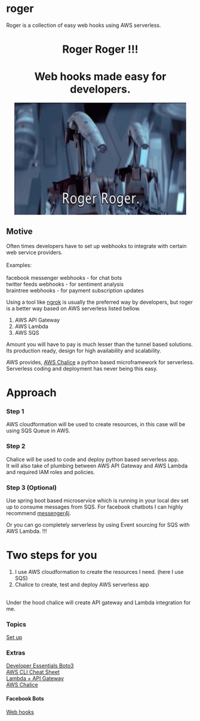 # roger

Roger is a collection of easy web hooks using AWS serverless.


<h1 align="center">Roger Roger !!!</h1>
<h1 align="center">Web hooks made easy for developers.</h1>

<p align="center">
    <img width="460" height="300" src="https://github.com/isurudevj/roger/raw/main/github-docs/roger-roger.gif">
</p>


<h2>Motive</h2>

<p>
Often times developers have to set up webhooks to integrate with certain web service providers.
<br><br>Examples:<br><br>
facebook messenger webhooks - for chat bots<br>
twitter feeds webhooks - for sentiment analysis<br> 
braintree webhooks - for payment subscription updates<br>
</p>

Using a tool like [ngrok](https://ngrok.com) is usually the preferred way by developers,
but roger is a better way based on AWS serverless listed bellow.

1. AWS API Gateway
2. AWS Lambda
3. AWS SQS

Amount you will have to pay is much lesser than the tunnel based solutions.
Its production ready, design for high availability and scalability.

AWS provides, [AWS Chalice](https://github.com/aws/chalice) a python based microframework for serverless.
Serverless coding and deployment has never being this easy.

# Approach

### Step 1
AWS cloudformation will be used to create resources, in this case will be using SQS Queue in AWS.<br>

### Step 2
Chalice will be used to code and deploy python based serverless app. <br>
It will also take of plumbing between AWS API Gateway and AWS Lambda and required IAM roles and policies. <br>

### Step 3 (Optional)
Use spring boot based microservice which is running in your local dev set up to consume messages from SQS.
For facebook chatbots I can highly recommend [messenger4j](https://github.com/messenger4j/messenger4j). <br>

Or you can go completely serverless by using Event sourcing for SQS with AWS Lambda. !!!


# Two steps for you

1. I use AWS cloudformation to create the resources I need. (here I use SQS)
2. Chalice to create, test and deploy AWS serverless app
<br>
   Under the hood chalice will create API gateway and Lambda integration for me.

### Topics

[Set up](chalice.md)

### Extras

[Developer Essentials Boto3](DEVELOPER.md)<br>
[AWS CLI Cheat Sheet](aws-cli-cheat-sheet.md)<br>
[Lambda + API Gateway](https://docs.aws.amazon.com/code-samples/latest/catalog/python-lambda-boto_client_examples-api_gateway_rest.py.html) <br>
[AWS Chalice](chalice-resources.md) <br>


#### Facebook Bots
[Web hooks](https://developers.facebook.com/docs/messenger-platform/webhook#setup)

